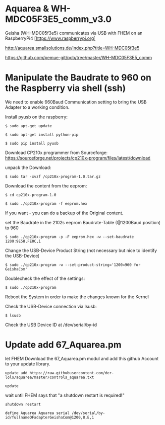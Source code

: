 # Aquarea & WH-MDC05F3E5_comm_v3.0
Geisha (WH-MDC05f3e5) communicates via USB with FHEM on an RaspberryPi4 [https://www.raspberrypi.org]

http://aquarea.smallsolutions.de/index.php?title=WH-MDC05f3e5

https://github.com/pemue-git/pcb/tree/master/WH-MDC05F3E5_comm

# Manipulate the Baudrate to 960 on the Raspberry via shell (ssh)

We need to enable 960Baud Communication setting to bring the USB Adapter to a working condition.

Install pyusb on the raspberry:
```
$ sudo apt-get update
```
```
$ sudo apt-get install python-pip  
```
```
$ sudo pip install pyusb
```
Download CP210x programmer from Sourceforge:
https://sourceforge.net/projects/cp210x-program/files/latest/download

unpack the Download:
```
$ sudo tar -xvzf /cp210x-program-1.0.tar.gz
```

Download the content from the eeprom:
```
$ cd cp210x-program-1.0
```
```
$ sudo ./cp210x-program -f eeprom.hex
```
If you want - you can do a backup of the Original content.


set the Baudrate in the 2102s eeprom Baudrate-Table (@1200Baud position) to 960
```
$ sudo ./cp210x-program -p -F eeprom.hex -w --set-baudrate 1200:9E58,FE0C,1
```
Change the USB-Device Product String (not necessary but nice to identify the USB-Device)
```
$ sudo ./cp210x-program -w --set-product-string='1200=960 for GeishaCom'
```
Doublecheck the effect of the settings:
```
$ sudo ./cp210x-program
```
Reboot the System in order to make the changes known for the Kernel

Check the USB-Device connection via lsusb:
```
$ lsusb
```
Check the USB Device ID at /dev/serial/by-id



# Update add 67_Aquarea.pm

let FHEM Download the 67_Aquarea.pm modul and add this github Account to your update library.
```
update add https://raw.githubusercontent.com/der-lolo/aquarea/master/controls_aquarea.txt
```
```
update
```
wait until FHEM says that "a shutdown restart is required!"
```
shutdown restart
```
```
define Aquarea Aquarea serial /dev/serial/by-id/fullnameOFadapterGeishaCom@1200,8,E,1
```
